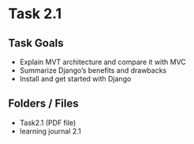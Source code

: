# Task 2.1

## Task Goals

  - Explain MVT architecture and compare it with MVC
  - Summarize Django’s benefits and drawbacks
  - Install and get started with Django

## Folders / Files

  - Task2.1 (PDF file)
  - learning journal 2.1

